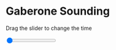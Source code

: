<h1>Gaberone Sounding</h1>
<p>Drag the slider to change the time</p>

<div class="slidecontainer">
<input oninput='setImage(this)' class="slider" type="range" min="0" max="5" value="0" step="1" />
<img id='img'/>
</div>

<script>
var img = document.getElementById('img');
var img_array = ['/assets/images/skwt/skd_gaberone_wrfout_d01_2020-05-14_12:00:00.png',
'/assets/images/skwt/skd_gaberone_wrfout_d01_2020-05-14_18:00:00.png',
'/assets/images/skwt/skd_gaberone_wrfout_d01_2020-05-15_00:00:00.png',
'/assets/images/skwt/skd_gaberone_wrfout_d01_2020-05-15_06:00:00.png',
'/assets/images/skwt/skd_gaberone_wrfout_d01_2020-05-15_12:00:00.png',];
function setImage(obj)
{
        var value = obj.value;
        img.src = img_array[value];

}
</script>
